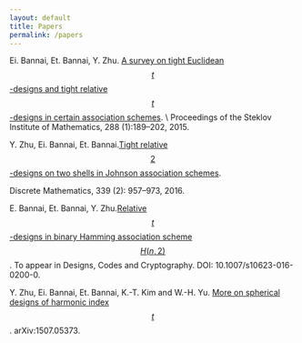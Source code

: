 ```yaml
---
layout: default
title: Papers
permalink: /papers
---
```


 Ei. Bannai, Et. Bannai, Y. Zhu. [A survey on tight Euclidean $$t$$-designs and tight relative $$t$$-designs in certain association schemes](http://link.springer.com/article/10.1134%2FS0081543815010149). \\
Proceedings of the Steklov Institute of Mathematics, 288 (1):189–202, 2015.

 Y. Zhu, Ei. Bannai, Et. Bannai.[Tight relative $$2$$-designs on two shells in Johnson association schemes](http://www.sciencedirect.com/science/article/pii/S0012365X15003787).

 Discrete Mathematics, 339 (2): 957–973, 2016.


 E. Bannai, Et. Bannai, Y. Zhu.[Relative $$t$$-designs in binary Hamming association scheme $$H(n,2)$$](http://link.springer.com/article/10.1007/s10623-016-0200-0). To appear in Designs, Codes and Cryptography. DOI: 10.1007/s10623-016-0200-0.


Y. Zhu, Ei. Bannai, Et. Bannai, K.-T. Kim and W.-H. Yu. [More on spherical designs of harmonic index $$t$$](http://arxiv.org/abs/1507.05373). 
arXiv:1507.05373.

